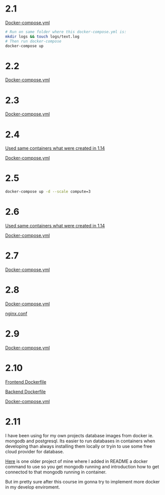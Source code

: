 # 2.1

[Docker-compose.yml](./2.1/docker-compose.yml)

```sh
# Run on same folder where this docker-compose.yml is:
mkdir logs && touch logs/text.log
# Then run docker-compose
docker-compose up
```

# 2.2

[Docker-compose.yml](./2.2/docker-compose.yml)

# 2.3

[Docker-compose.yml](./2.3/docker-compose.yml)

# 2.4

[Used same containers what were created in 1.14](../part1/1.14)

[Docker-compose.yml](./2.4/docker-compose.yml)

# 2.5

```sh
docker-compose up -d --scale compute=3
```

# 2.6

[Used same containers what were created in 1.14](../part1/1.14)

[Docker-compose.yml](./2.6/docker-compose.yml)

# 2.7

[Docker-compose.yml](./2.7/docker-compose.yml)

# 2.8

[Docker-compose.yml](./2.8/docker-compose.yml)

[nginx.conf](./2.8/nginx.conf)

# 2.9

[Docker-compose.yml](./2.9/docker-compose.yml)

# 2.10

[Frontend Dockerfile](./2.10/frontend/Dockerfile)

[Backend Dockerfile](./2.10/backend/Dockerfile)

[Docker-compose.yml](./2.10/docker-compose.yml)

# 2.11

I have been using for my own projects database images from docker ie. mongodb and postgresql. Its easier to run databases in containers when developing than always installing them locally or tryin to use some free cloud provider for database.

[Here](https://github.com/Muugmaster/jasenrekisteri-mern) is one older project of mine where I added in README a docker command to use so you get mongodb running and introduction how to get connectod to that mongodb running in container. 

But im pretty sure after this course im gonna try to implement more docker in my develop enviroment.
